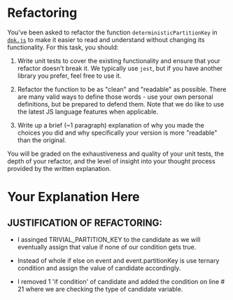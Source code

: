 # Refactoring

You've been asked to refactor the function `deterministicPartitionKey` in [`dpk.js`](dpk.js) to make it easier to read and understand without changing its functionality. For this task, you should:

1. Write unit tests to cover the existing functionality and ensure that your refactor doesn't break it. We typically use `jest`, but if you have another library you prefer, feel free to use it.

2. Refactor the function to be as "clean" and "readable" as possible. There are many valid ways to define those words - use your own personal definitions, but be prepared to defend them. Note that we do like to use the latest JS language features when applicable.

3. Write up a brief (~1 paragraph) explanation of why you made the choices you did and why specifically your version is more "readable" than the original.

You will be graded on the exhaustiveness and quality of your unit tests, the depth of your refactor, and the level of insight into your thought process provided by the written explanation.

# Your Explanation Here

## JUSTIFICATION OF REFACTORING:

- I assinged TRIVIAL_PARTITION_KEY to the candidate as we will eventually assign that value if none of our condition gets true.

- Instead of whole if else on event and event.partitionKey is use ternary condition and assign the value of candidate accordingly.

- I removed 1 'if condition' of candidate and added the condition on line # 21 where we are checking the type of candidate variable.
